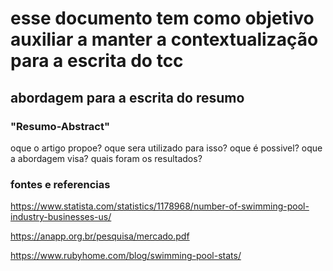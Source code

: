 # esse documento tem como objetivo auxiliar a manter a contextualização para a escrita do tcc

## abordagem para a escrita do resumo

### "Resumo-Abstract"
oque o artigo propoe?
oque sera utilizado para isso?
oque é possivel?
oque a abordagem visa?
quais foram os resultados?

### fontes e referencias
https://www.statista.com/statistics/1178968/number-of-swimming-pool-industry-businesses-us/

https://anapp.org.br/pesquisa/mercado.pdf

https://www.rubyhome.com/blog/swimming-pool-stats/